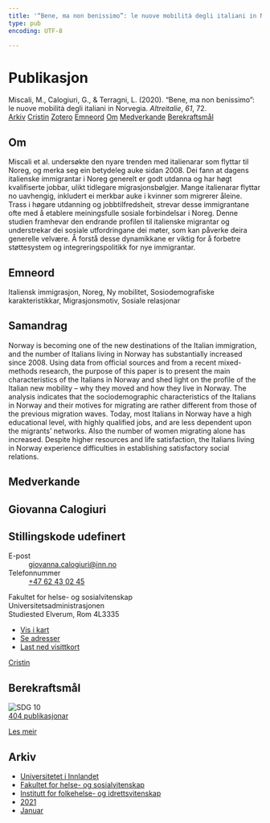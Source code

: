 ```yaml
---
title: '“Bene, ma non benissimo”: le nuove mobilità degli italiani in Norvegia'
type: pub
encoding: UTF-8

---
```

<h1>Publikasjon</h1>
<article id="csl-bib-container-UIBDNH8N" class="csl-bib-container">
  <div class="csl-bib-body"> <div class="csl-entry">Miscali, M., Calogiuri, G., &#38; Terragni, L. (2020). “Bene, ma non benissimo”: le nuove mobilità degli italiani in Norvegia. <i>Altreitalie</i>, <i>61</i>, 72.</div> </div>
  <div class="csl-bib-buttons">
    <a href="#taxonomy-article-UIBDNH8N" alt="archive" class="csl-bib-button">Arkiv</a>
    <a href="https://app.cristin.no/results/show.jsf?id=1872472" alt="Cristin" class="csl-bib-button">Cristin</a>
    <a href="http://zotero.org/groups/5881554/items/UIBDNH8N" alt="Zotero" class="csl-bib-button">Zotero</a>
    <a href="#keywords-article-UIBDNH8N" alt="keywords" class="csl-bib-button">Emneord</a>
    <a href="#about-article-UIBDNH8N" alt="about_pub" class="csl-bib-button">Om</a>
    <a href="#contributors-article-UIBDNH8N" alt="contributors" class="csl-bib-button">Medverkande</a>
    <a href="#sdg-article-UIBDNH8N" alt="sdg" class="csl-bib-button">Berekraftsmål</a>
  </div>
  <div id="csl-bib-meta-container-UIBDNH8N"></div>
</article>
<div id="csl-bib-meta-UIBDNH8N" class="csl-bib-meta">
  <article id="about-article-UIBDNH8N" class="about_pub-article">
    <h1>Om</h1>
    Miscali et al. undersøkte den nyare trenden med italienarar som flyttar til Noreg, og merka seg ein betydeleg auke sidan 2008. Dei fann at dagens italienske immigrantar i Noreg generelt er godt utdanna og har høgt kvalifiserte jobbar, ulikt tidlegare migrasjonsbølgjer. Mange italienarar flyttar no uavhengig, inkludert ei merkbar auke i kvinner som migrerer åleine. Trass i høgare utdanning og jobbtilfredsheit, strevar desse immigrantane ofte med å etablere meiningsfulle sosiale forbindelsar i Noreg. Denne studien framhevar den endrande profilen til italienske migrantar og understrekar dei sosiale utfordringane dei møter, som kan påverke deira generelle velvære. Å forstå desse dynamikkane er viktig for å forbetre støttesystem og integreringspolitikk for nye immigrantar.
  </article>
  <article id="keywords-article-UIBDNH8N" class="keywords-article">
    <h1>Emneord</h1>
    Italiensk immigrasjon, Noreg, Ny mobilitet, Sosiodemografiske karakteristikkar, Migrasjonsmotiv, Sosiale relasjonar
  </article>
  <article id="abstract-article-UIBDNH8N" class="abstract-article">
    <h1>Samandrag</h1>
    Norway is becoming one of the new destinations of the Italian immigration, and the number of Italians living in Norway has substantially increased since 2008. Using data from official sources and from a recent mixed-methods research, the purpose of this paper is to present the main characteristics of the Italians in Norway and shed light on the profile of the Italian new mobility – why they moved and how they live in Norway. The analysis indicates that the sociodemographic characteristics of the Italians in Norway and their motives for migrating are rather different from those of the previous migration waves. Today, most Italians in Norway have a high educational level, with highly qualified jobs, and are less dependent upon the migrants’ networks. Also the number of women migrating alone has increased. Despite higher resources and life satisfaction, the Italians living in Norway experience difficulties in establishing satisfactory social relations.
  </article>
  <article id="contributors-article-UIBDNH8N" class="contributors-article">
    <h1>Medverkande</h1>
    <div class="personas"> <div class="vrtx-hinn-person-card"> <div class="photo"> <i class="lar la-user-circle missing-person"></i> </div> <div class="info"> <hgroup><h1>Giovanna Calogiuri</h1> <h2>Stillingskode udefinert</h2> </hgroup><dl> <dt>E-post</dt> <dd> <a href="mailto:giovanna.calogiuri@inn.no">giovanna.calogiuri@inn.no</a> </dd> <dt>Telefonnummer</dt> <dd><a href="tel:+4762430245"> +47 62 43 02 45 </a></dd> </dl> <p> Fakultet for helse- og sosialvitenskap<br> Universitetsadministrasjonen<br> Studiested Elverum, Rom 4L3335 </p> <ul class="vrtx-hinn-links"> <li><a href="https://www.google.com/maps?q=60.88177,11.53669">Vis i kart</a></li> <li><a href="https://www.inn.no/finn-en-ansatt/giovanna-calogiuri.html#vrtx-hinn-addresses">Se adresser</a></li> <li><a href="https://www.inn.no/finn-en-ansatt/giovanna-calogiuri.html?vrtx=vcf">Last ned visittkort</a></li> </ul> </div> </div> <a href="https://app.cristin.no/persons/show.jsf?id=358086" alt="Cristin URL" class="personas-cristin">Cristin</a> </div>
  </article>
  <article id="sdg-article-UIBDNH8N" class="sdg-article">
    <h1>Berekraftsmål</h1>
    <div class="sdg-container"><div id="sdg10" class="sdg">
        <img src="{{< params subfolder >}}images/sdg/sdg10_nn.png" class="image" alt="SDG 10">
        <div class="sdg-overlay">
          <a href="{{< params subfolder >}}nn/archive/?sdg=10#archive" class="sdg-publication-count"><span>404</span> publikasjonar</a>
          <p><a href="https://fn.no/om-fn/fns-baerekraftsmaal/mindre-ulikhet?lang=nno-NO" class="sdg-read-more">Les meir</a></p>
        </div>
      </div></div>
  </article>
  <article id="taxonomy-article-UIBDNH8N" class="taxonomy-article">
    <h1>Arkiv</h1>
    <ul>
      <li><a href="{{< params subfolder >}}nn/archive/?key=3DCRN523">Universitetet i Innlandet</a></li>
      <li><a href="{{< params subfolder >}}nn/archive/?key=IDKFS3MX">Fakultet for helse- og sosialvitenskap</a></li>
      <li><a href="{{< params subfolder >}}nn/archive/?key=FJXE3Z8X">Institutt for folkehelse- og idrettsvitenskap</a></li>
      <li><a href="{{< params subfolder >}}nn/archive/?key=HKMXV8PC">2021</a></li>
      <li><a href="{{< params subfolder >}}nn/archive/?key=NTC6CNF3">Januar</a></li>
    </ul>
  </article>
</div>
